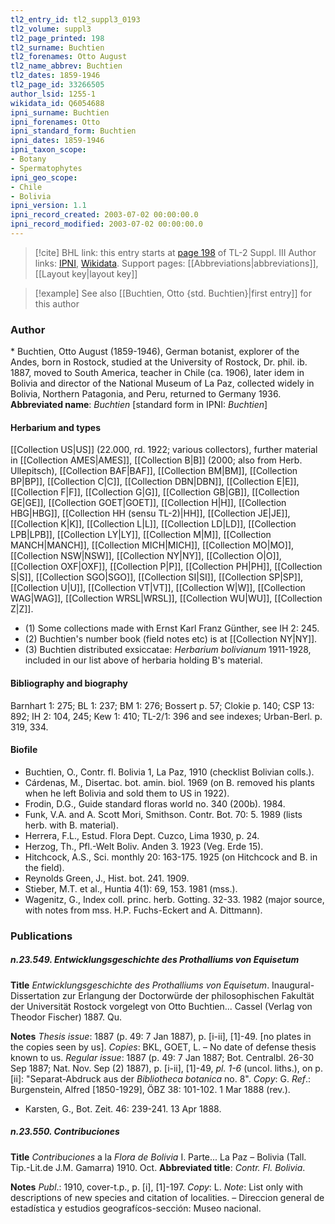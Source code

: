 ```yaml
---
tl2_entry_id: tl2_suppl3_0193
tl2_volume: suppl3
tl2_page_printed: 198
tl2_surname: Buchtien
tl2_forenames: Otto August
tl2_name_abbrev: Buchtien
tl2_dates: 1859-1946
tl2_page_id: 33266505
author_lsid: 1255-1
wikidata_id: Q6054688
ipni_surname: Buchtien
ipni_forenames: Otto
ipni_standard_form: Buchtien
ipni_dates: 1859-1946
ipni_taxon_scope: 
- Botany
- Spermatophytes
ipni_geo_scope: 
- Chile
- Bolivia
ipni_version: 1.1
ipni_record_created: 2003-07-02 00:00:00.0
ipni_record_modified: 2003-07-02 00:00:00.0
---
```


> [!cite] BHL link: this entry starts at [page 198](https://www.biodiversitylibrary.org/page/33266505) of TL-2 Suppl. III
> Author links: [IPNI](https://www.ipni.org/a/1255-1), [Wikidata](https://www.wikidata.org/wiki/Q6054688). Support pages: [[Abbreviations|abbreviations]], [[Layout key|layout key]]

> [!example] See also [[Buchtien, Otto {std. Buchtien}|first entry]] for this author

### Author

\* Buchtien, Otto August (1859-1946), German botanist, explorer of the Andes, born in Rostock, studied at the University of Rostock, Dr. phil. ib. 1887, moved to South America, teacher in Chile (ca. 1906), later idem in Bolivia and director of the National Museum of La Paz, collected widely in Bolivia, Northern Patagonia, and Peru, returned to Germany 1936. 
**Abbreviated name**: *Buchtien* \[standard form in IPNI: *Buchtien*\]

#### Herbarium and types

[[Collection US|US]] (22.000, rd. 1922; various collectors), further material in [[Collection AMES|AMES]], [[Collection B|B]] (2000; also from Herb. Ullepitsch), [[Collection BAF|BAF]], [[Collection BM|BM]], [[Collection BP|BP]], [[Collection C|C]], [[Collection DBN|DBN]], [[Collection E|E]], [[Collection F|F]], [[Collection G|G]], [[Collection GB|GB]], [[Collection GE|GE]], [[Collection GOET|GOET]], [[Collection H|H]], [[Collection HBG|HBG]], [[Collection HH (sensu TL-2)|HH]], [[Collection JE|JE]], [[Collection K|K]], [[Collection L|L]], [[Collection LD|LD]], [[Collection LPB|LPB]], [[Collection LY|LY]], [[Collection M|M]], [[Collection MANCH|MANCH]], [[Collection MICH|MICH]], [[Collection MO|MO]], [[Collection NSW|NSW]], [[Collection NY|NY]], [[Collection O|O]], [[Collection OXF|OXF]], [[Collection P|P]], [[Collection PH|PH]], [[Collection S|S]], [[Collection SGO|SGO]], [[Collection SI|SI]], [[Collection SP|SP]], [[Collection U|U]], [[Collection VT|VT]], [[Collection W|W]], [[Collection WAG|WAG]], [[Collection WRSL|WRSL]], [[Collection WU|WU]], [[Collection Z|Z]].
- (1) Some collections made with Ernst Karl Franz Günther, see IH 2: 245.
- (2) Buchtien's number book (field notes etc) is at [[Collection NY|NY]].
- (3) Buchtien distributed exsiccatae: *Herbarium bolivianum* 1911-1928, included in our list above of herbaria holding B's material.

#### Bibliography and biography

Barnhart 1: 275; BL 1: 237; BM 1: 276; Bossert p. 57; Clokie p. 140; CSP 13: 892; IH 2: 104, 245; Kew 1: 410; TL-2/1: 396 and see indexes; Urban-Berl. p. 319, 334.

#### Biofile

- Buchtien, O., Contr. fl. Bolivia 1, La Paz, 1910 (checklist Bolivian colls.).
- Cárdenas, M., Disertac. bot. amin. biol. 1969 (on B. removed his plants when he left Bolivia and sold them to US in 1922).
- Frodin, D.G., Guide standard floras world no. 340 (200b). 1984.
- Funk, V.A. and A. Scott Mori, Smithson. Contr. Bot. 70: 5. 1989 (lists herb. with B. material).
- Herrera, F.L., Estud. Flora Dept. Cuzco, Lima 1930, p. 24.
- Herzog, Th., Pfl.-Welt Boliv. Anden 3. 1923 (Veg. Erde 15).
- Hitchcock, A.S., Sci. monthly 20: 163-175. 1925 (on Hitchcock and B. in the field).
- Reynolds Green, J., Hist. bot. 241. 1909.
- Stieber, M.T. et al., Huntia 4(1): 69, 153. 1981 (mss.).
- Wagenitz, G., Index coll. princ. herb. Gotting. 32-33. 1982 (major source, with notes from mss. H.P. Fuchs-Eckert and A. Dittmann).

### Publications

##### n.23.549. Entwicklungsgeschichte des Prothalliums von Equisetum

**Title**
*Entwicklungsgeschichte des Prothalliums von Equisetum*. Inaugural-Dissertation zur Erlangung der Doctorwürde der philosophischen Fakultät der Universität Rostock vorgelegt von Otto Buchtien... Cassel (Verlag von Theodor Fischer) 1887. Qu.

**Notes**
*Thesis issue*: 1887 (p. 49: 7 Jan 1887), p. \[i-ii\], \[1\]-49. \[no plates in the copies seen by us\].
*Copies*: BKL, GOET, L. – No date of defense thesis known to us.
*Regular issue*: 1887 (p. 49: 7 Jan 1887; Bot. Centralbl. 26-30 Sep 1887; Nat. Nov. Sep (2) 1887), p. \[i-ii\], \[1\]-49, *pl. 1-6* (uncol. liths.), on p. \[ii\]: "Separat-Abdruck aus der *Bibliotheca botanica* no. 8". *Copy*: G.
*Ref*.: Burgenstein, Alfred \[1850-1929\], ÖBZ 38: 101-102. 1 Mar 1888 (rev.).
- Karsten, G., Bot. Zeit. 46: 239-241. 13 Apr 1888.

##### n.23.550. Contribuciones

**Title**
*Contribuciones* a la *Flora de Bolivia* I. Parte... La Paz – Bolivia (Tall. Tip.-Lit.de J.M. Gamarra) 1910. Oct.
**Abbreviated title**: *Contr. Fl. Bolivia*.

**Notes**
*Publ*.: 1910, cover-t.p., p. \[i\], \[1\]-197. *Copy*: L.
*Note*: List only with descriptions of new species and citation of localities. – Direccion general de estadística y estudios geografícos-sección: Museo nacional.

